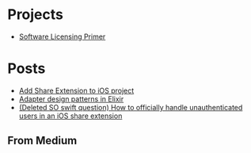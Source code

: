 Projects
========
+ [Software Licensing Primer](https://toraritte.github.io/software-licensing-a-primer/)

Posts
=====
+ [Add Share Extension to iOS project](add-share-extension-to-ios-project.md)
+ [Adapter design patterns in Elixir](adapter-design-patterns-in-elixir.md)
+ [(Deleted SO swift question) How to officially handle unauthenticated users in an iOS share extension](deleted-how-to-officially-handle-unauthenticated-users-in-an-iOS-share-extension.htm)

From Medium
-----------
